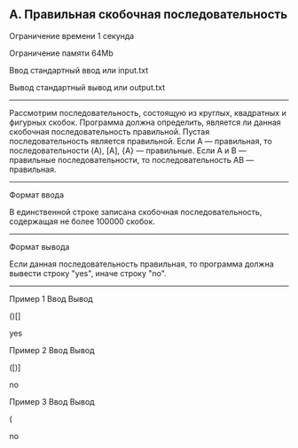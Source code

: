 ## A. Правильная скобочная последовательность

Ограничение времени 	1 секунда

Ограничение памяти 	64Mb

Ввод 	стандартный ввод или input.txt

Вывод 	стандартный вывод или output.txt

---

Рассмотрим последовательность, состоящую из круглых, квадратных и фигурных скобок. Программа должна определить, является ли данная скобочная последовательность правильной. Пустая последовательность является правильной. Если A — правильная, то последовательности (A), [A], {A} — правильные. Если A и B — правильные последовательности, то последовательность AB — правильная.

---

Формат ввода

В единственной строке записана скобочная последовательность, содержащая не более 100000 скобок.

---

Формат вывода

Если данная последовательность правильная, то программа должна вывести строку "yes", иначе строку "no".

---

Пример 1
Ввод
Вывод

()[]
	

yes

Пример 2
Ввод
Вывод

([)]


no

Пример 3
Ввод
Вывод

(


no
